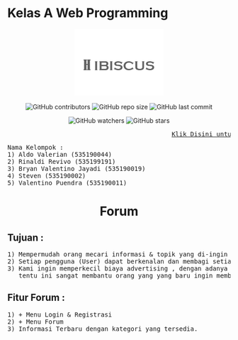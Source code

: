 <h1>Kelas A Web Programming</h1>

<p align="center">
<img src="https://github.com/A-WebProgramming/Forum/blob/master/assets/image/Hibiscus.png?raw=true"
</p>

<p align="center">
<img alt="GitHub contributors" src="https://img.shields.io/github/contributors/A-WebProgramming/Forum?style=plastic">
<img alt="GitHub repo size" src="https://img.shields.io/github/repo-size/A-Webprogramming/Forum?label=Size%20File">
<img alt="GitHub last commit" src="https://img.shields.io/github/last-commit/A-WebProgramming/Forum">
</p>

<p align="center">
<img alt="GitHub watchers" src="https://img.shields.io/github/watchers/A-WebProgramming/Forum?style=social">
<img alt="GitHub stars" src="https://img.shields.io/github/stars/A-WebProgramming/Forum?style=social">
</p>

<pre>
                                            <a href="https://a-webprogramming.github.io/Forum/home.html">Klik Disini untuk melihat Tempilan Website</a>
</pre>

<pre>
Nama Kelompok :
1) Aldo Valerian (535190044)
2) Rinaldi Revivo (535199191)
3) Bryan Valentino Jayadi (535190019)
4) Steven (535190002)
5) Valentino Puendra (535190011)
</pre>

<h1 align="center">Forum</h1> 

<h2>Tujuan :</h2>
<pre>
1) Mempermudah orang mecari informasi & topik yang di-ingin oleh Pengguna (User).
2) Setiap pengguna (User) dapat berkenalan dan membagi setiap pengalaman dan informasi kepada setiap pengguna(User) lainnya.
3) Kami ingin memperkecil biaya advertising , dengan adanya forum ini dari berbagai macam pengguna 
   tentu ini sangat membantu orang yang yang baru ingin membuka usaha (Start-Up). 
</pre>

<h2>Fitur Forum :</h2>
<pre>
1) + Menu Login & Registrasi
2) + Menu Forum
3) Informasi Terbaru dengan kategori yang tersedia.
</pre>
